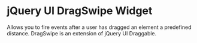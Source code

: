 # jQuery UI DragSwipe Widget

Allows you to fire events after a user has dragged an element a predefined distance. DragSwipe is an extension of jQuery UI Draggable.
